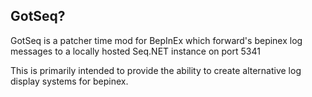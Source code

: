 ﻿## GotSeq?

GotSeq is a patcher time mod for BepInEx which forward's bepinex log messages to a locally hosted Seq.NET instance on port 5341

This is primarily intended to provide the ability to create alternative log display systems for bepinex.